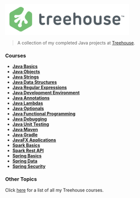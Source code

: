 ![Treehouse](treehouse.png)

> A collection of my completed Java projects at [Treehouse](https://teamtreehouse.com).
### Courses
 - **[Java Basics](https://github.com/adamelliotfields/treehouse-java/tree/master/java-basics)**
 - **[Java Objects](https://github.com/adamelliotfields/treehouse-java/tree/master/java-objects)**
 - **[Java Strings](https://github.com/adamelliotfields/treehouse-java/tree/master/java-strings)**
 - **[Java Data Structures](https://github.com/adamelliotfields/treehouse-java/tree/master/java-data-structures)**
 - **[Java Regular Expressions](https://github.com/adamelliotfields/treehouse-java/tree/master/java-regular-expressions)**
 - **[Java Development Environment](https://github.com/adamelliotfields/treehouse-java/tree/master/java-development-environment)**
 - **[Java Annotations](https://github.com/adamelliotfields/treehouse-java/tree/master/java-annotations)**
 - **[Java Lambdas](https://github.com/adamelliotfields/treehouse-java/tree/master/java-lambdas)**
 - **[Java Optionals](https://github.com/adamelliotfields/treehouse-java/tree/master/java-optionals)**
 - **[Java Functional Programming](https://github.com/adamelliotfields/treehouse-java/tree/master/java-functional-programming)**
 - **[Java Debugging](https://github.com/adamelliotfields/treehouse-java/tree/master/java-debugging)**
 - **[Java Unit Testing](https://github.com/adamelliotfields/treehouse-java/tree/master/java-unit-testing)**
 - **[Java Maven](https://github.com/adamelliotfields/treehouse-java/tree/master/java-maven)**
 - **[Java Gradle](https://github.com/adamelliotfields/treehouse-java/tree/master/java-gradle)**
 - **[JavaFX Applications](https://github.com/adamelliotfields/treehouse-java/tree/master/javafx-applications)**
 - **[Spark Basics](https://github.com/adamelliotfields/treehouse-java/tree/master/spark-basics)**
 - **[Spark Rest API](https://github.com/adamelliotfields/treehouse-java/tree/master/spark-rest-api)**
 - **[Spring Basics](https://github.com/adamelliotfields/treehouse-java/tree/master/spring-basics)**
 - **[Spring Data](https://github.com/adamelliotfields/treehouse-java/tree/master/spring-data)**
 - **[Spring Security](https://github.com/adamelliotfields/treehouse-java/tree/master/spring-security)**

### Other Topics
Click [here](https://github.com/adamelliotfields/treehouse/blob/master/README.md) for a list of all my Treehouse courses.
